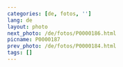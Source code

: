 ```yaml
---
categories: [de, fotos, '']
lang: de
layout: photo
next_photo: /de/fotos/P0000186.html
picname: P0000187
prev_photo: /de/fotos/P0000184.html
tags: []
---
```

